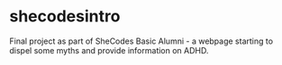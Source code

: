# shecodesintro
Final project as part of SheCodes Basic Alumni - a webpage starting to dispel some myths and provide information on ADHD.
